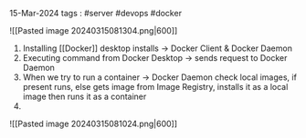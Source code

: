 15-Mar-2024
tags : #server #devops #docker

![[Pasted image 20240315081304.png|600]]
1. Installing [[Docker]] desktop installs -> Docker Client & Docker Daemon
2. Executing command from Docker Desktop -> sends request to Docker Daemon
3. When we try to run a container -> Docker Daemon check local images, if present runs, else gets image from Image Registry, installs it as a local image then runs it as a container
4. 
![[Pasted image 20240315081024.png|600]]